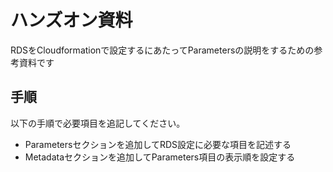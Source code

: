 # ハンズオン資料
RDSをCloudformationで設定するにあたってParametersの説明をするための参考資料です

## 手順
以下の手順で必要項目を追記してください。
- Parametersセクションを追加してRDS設定に必要な項目を記述する
- Metadataセクションを追加してParameters項目の表示順を設定する


 